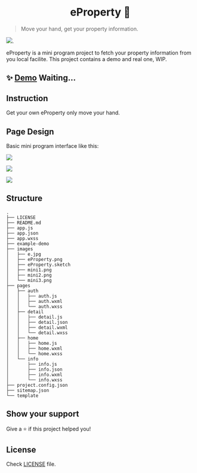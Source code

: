<h1 align="center">eProperty 👋</h1>
<p>
</p>

> Move your hand, get your property information.

![](https://github.com/i0Ek3/eProperty/blob/hyenas/images/e.jpg).

eProperty is a mini program project to fetch your property information from you local facilite. This project contains a demo and real one, WIP.


## ✨ [Demo](https://) Waiting...


## Instruction

Get your own eProperty only move your hand.

## Page Design

Basic mini program interface like this:

![](https://github.com/i0Ek3/eProperty/blob/hyenas/images/mini1.png)

![](https://github.com/i0Ek3/eProperty/blob/hyenas/images/mini2.png)

![](https://github.com/i0Ek3/eProperty/blob/hyenas/images/mini3.png)



## Structure

```console
.
├── LICENSE
├── README.md
├── app.js
├── app.json
├── app.wxss
├── example-demo
├── images
│   ├── e.jpg
│   ├── eProperty.png
│   ├── eProperty.sketch
│   ├── mini1.png
│   ├── mini2.png
│   └── mini3.png
├── pages
│   ├── auth
│   │   ├── auth.js
│   │   ├── auth.wxml
│   │   └── auth.wxss
│   ├── detail
│   │   ├── detail.js
│   │   ├── detail.json
│   │   ├── detail.wxml
│   │   └── detail.wxss
│   ├── home
│   │   ├── home.js
│   │   ├── home.wxml
│   │   └── home.wxss
│   └── info
│       ├── info.js
│       ├── info.json
│       ├── info.wxml
│       └── info.wxss
├── project.config.json
├── sitemap.json
└── template

```


## Show your support

Give a ⭐️ if this project helped you!

## License

Check [LICENSE](https://github.com/i0Ek3/eProperty/blob/hyenas/LICENSE) file.

